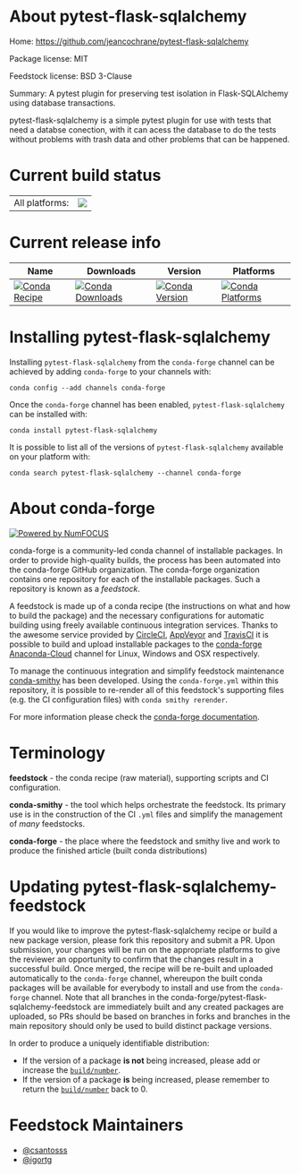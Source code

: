 About pytest-flask-sqlalchemy
=============================

Home: https://github.com/jeancochrane/pytest-flask-sqlalchemy

Package license: MIT

Feedstock license: BSD 3-Clause

Summary: A pytest plugin for preserving test isolation in Flask-SQLAlchemy using database transactions.

pytest-flask-sqlalchemy is a simple pytest plugin for use with tests that need a databse conection, with it can
acess the database to do the tests without problems with trash data and other problems that can be happened.


Current build status
====================


<table><tr><td>All platforms:</td>
    <td>
      <a href="https://dev.azure.com/conda-forge/feedstock-builds/_build/latest?definitionId=9106&branchName=master">
        <img src="https://dev.azure.com/conda-forge/feedstock-builds/_apis/build/status/pytest-flask-sqlalchemy-feedstock?branchName=master">
      </a>
    </td>
  </tr>
</table>

Current release info
====================

| Name | Downloads | Version | Platforms |
| --- | --- | --- | --- |
| [![Conda Recipe](https://img.shields.io/badge/recipe-pytest--flask--sqlalchemy-green.svg)](https://anaconda.org/conda-forge/pytest-flask-sqlalchemy) | [![Conda Downloads](https://img.shields.io/conda/dn/conda-forge/pytest-flask-sqlalchemy.svg)](https://anaconda.org/conda-forge/pytest-flask-sqlalchemy) | [![Conda Version](https://img.shields.io/conda/vn/conda-forge/pytest-flask-sqlalchemy.svg)](https://anaconda.org/conda-forge/pytest-flask-sqlalchemy) | [![Conda Platforms](https://img.shields.io/conda/pn/conda-forge/pytest-flask-sqlalchemy.svg)](https://anaconda.org/conda-forge/pytest-flask-sqlalchemy) |

Installing pytest-flask-sqlalchemy
==================================

Installing `pytest-flask-sqlalchemy` from the `conda-forge` channel can be achieved by adding `conda-forge` to your channels with:

```
conda config --add channels conda-forge
```

Once the `conda-forge` channel has been enabled, `pytest-flask-sqlalchemy` can be installed with:

```
conda install pytest-flask-sqlalchemy
```

It is possible to list all of the versions of `pytest-flask-sqlalchemy` available on your platform with:

```
conda search pytest-flask-sqlalchemy --channel conda-forge
```


About conda-forge
=================

[![Powered by NumFOCUS](https://img.shields.io/badge/powered%20by-NumFOCUS-orange.svg?style=flat&colorA=E1523D&colorB=007D8A)](http://numfocus.org)

conda-forge is a community-led conda channel of installable packages.
In order to provide high-quality builds, the process has been automated into the
conda-forge GitHub organization. The conda-forge organization contains one repository
for each of the installable packages. Such a repository is known as a *feedstock*.

A feedstock is made up of a conda recipe (the instructions on what and how to build
the package) and the necessary configurations for automatic building using freely
available continuous integration services. Thanks to the awesome service provided by
[CircleCI](https://circleci.com/), [AppVeyor](https://www.appveyor.com/)
and [TravisCI](https://travis-ci.com/) it is possible to build and upload installable
packages to the [conda-forge](https://anaconda.org/conda-forge)
[Anaconda-Cloud](https://anaconda.org/) channel for Linux, Windows and OSX respectively.

To manage the continuous integration and simplify feedstock maintenance
[conda-smithy](https://github.com/conda-forge/conda-smithy) has been developed.
Using the ``conda-forge.yml`` within this repository, it is possible to re-render all of
this feedstock's supporting files (e.g. the CI configuration files) with ``conda smithy rerender``.

For more information please check the [conda-forge documentation](https://conda-forge.org/docs/).

Terminology
===========

**feedstock** - the conda recipe (raw material), supporting scripts and CI configuration.

**conda-smithy** - the tool which helps orchestrate the feedstock.
                   Its primary use is in the construction of the CI ``.yml`` files
                   and simplify the management of *many* feedstocks.

**conda-forge** - the place where the feedstock and smithy live and work to
                  produce the finished article (built conda distributions)


Updating pytest-flask-sqlalchemy-feedstock
==========================================

If you would like to improve the pytest-flask-sqlalchemy recipe or build a new
package version, please fork this repository and submit a PR. Upon submission,
your changes will be run on the appropriate platforms to give the reviewer an
opportunity to confirm that the changes result in a successful build. Once
merged, the recipe will be re-built and uploaded automatically to the
`conda-forge` channel, whereupon the built conda packages will be available for
everybody to install and use from the `conda-forge` channel.
Note that all branches in the conda-forge/pytest-flask-sqlalchemy-feedstock are
immediately built and any created packages are uploaded, so PRs should be based
on branches in forks and branches in the main repository should only be used to
build distinct package versions.

In order to produce a uniquely identifiable distribution:
 * If the version of a package **is not** being increased, please add or increase
   the [``build/number``](https://conda.io/docs/user-guide/tasks/build-packages/define-metadata.html#build-number-and-string).
 * If the version of a package **is** being increased, please remember to return
   the [``build/number``](https://conda.io/docs/user-guide/tasks/build-packages/define-metadata.html#build-number-and-string)
   back to 0.

Feedstock Maintainers
=====================

* [@csantosss](https://github.com/csantosss/)
* [@igortg](https://github.com/igortg/)

